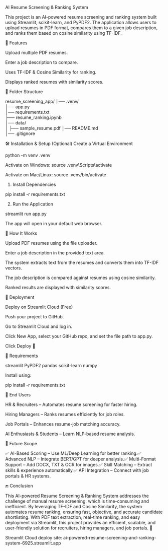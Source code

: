 AI Resume Screening & Ranking System

This project is an AI-powered resume screening and ranking system built using Streamlit, scikit-learn, and PyPDF2. The application allows users to upload resumes in PDF format, compares them to a given job description, and ranks them based on cosine similarity using TF-IDF.

🚀 Features

Upload multiple PDF resumes.

Enter a job description to compare.

Uses TF-IDF & Cosine Similarity for ranking.

Displays ranked resumes with similarity scores.

📂 Folder Structure

resume_screening_app/
│── .venv/                    
│── app.py                     
│── requirements.txt            
├── resume_ranking.ipynb   
│── data/                       
│   ├── sample_resume.pdf 
│── README.md               
│── .gitignore                   

🛠️ Installation & Setup
 (Optional) Create a Virtual Environment

python -m venv .venv

Activate on Windows: source .venv\Scripts\activate

Activate on Mac/Linux: source .venv/bin/activate

1. Install Dependencies

pip install -r requirements.txt

2. Run the Application

streamlit run app.py

The app will open in your default web browser.

📌 How It Works

Upload PDF resumes using the file uploader.

Enter a job description in the provided text area.

The system extracts text from the resumes and converts them into TF-IDF vectors.

The job description is compared against resumes using cosine similarity.

Ranked results are displayed with similarity scores.

📡 Deployment

Deploy on Streamlit Cloud (Free)

Push your project to GitHub.

Go to Streamlit Cloud and log in.

Click New App, select your GitHub repo, and set the file path to app.py.

Click Deploy 🚀

🔧 Requirements

streamlit
PyPDF2
pandas
scikit-learn
numpy

Install using:

pip install -r requirements.txt

🎯 End Users

HR & Recruiters – Automates resume screening for faster hiring.

Hiring Managers – Ranks resumes efficiently for job roles.

Job Portals – Enhances resume-job matching accuracy.

AI Enthusiasts & Students – Learn NLP-based resume analysis.

🔮 Future Scope

✅ AI-Based Scoring – Use ML/Deep Learning for better ranking.✅ Advanced NLP – Integrate BERT/GPT for deeper analysis.✅ Multi-Format Support – Add DOCX, TXT & OCR for images.✅ Skill Matching – Extract skills & experience automatically.✅ API Integration – Connect with job portals & HR systems.

🔚 Conclusion

This AI-powered Resume Screening & Ranking System addresses the challenge of manual resume screening, which is time-consuming and inefficient. By leveraging TF-IDF and Cosine Similarity, the system automates resume ranking, ensuring fast, objective, and accurate candidate shortlisting. With PDF text extraction, real-time ranking, and easy deployment via Streamlit, this project provides an efficient, scalable, and user-friendly solution for recruiters, hiring managers, and job portals. 🚀

Streamlit Cloud deploy site:
ai-powered-resume-screening-and-ranking-system-6925.streamlit.app   
